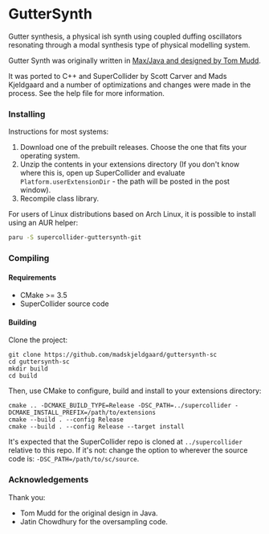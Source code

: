 # GutterSynth

Gutter synthesis, a physical ish synth using coupled duffing oscillators resonating through a modal synthesis type of physical modelling system. 

Gutter Synth was originally written in [Max/Java and designed by Tom Mudd](https://github.com/tommmmudd/guttersynthesis). 

It was ported to C++ and SuperCollider by Scott Carver and Mads Kjeldgaard and a number of optimizations and changes were made in the process. See the help file for more information.

### Installing

Instructions for most systems:

1. Download one of the prebuilt releases. Choose the one that fits your operating system.
2. Unzip the contents in your extensions directory (If you don't know where this is, open up SuperCollider and evaluate `Platform.userExtensionDir` - the path will be posted in the post window).
3. Recompile class library.

For users of Linux distributions based on Arch Linux, it is possible to install using an AUR helper:

```bash 
paru -S supercollider-guttersynth-git
```

### Compiling

#### Requirements

- CMake >= 3.5
- SuperCollider source code

#### Building

Clone the project:

    git clone https://github.com/madskjeldgaard/guttersynth-sc
    cd guttersynth-sc
    mkdir build
    cd build

Then, use CMake to configure, build and install to your extensions directory:

    cmake .. -DCMAKE_BUILD_TYPE=Release -DSC_PATH=../supercollider -DCMAKE_INSTALL_PREFIX=/path/to/extensions
    cmake --build . --config Release
    cmake --build . --config Release --target install


It's expected that the SuperCollider repo is cloned at `../supercollider` relative to this repo. If
it's not: change the option to wherever the source code is: `-DSC_PATH=/path/to/sc/source`.

### Acknowledgements

Thank you:
- Tom Mudd for the original design in Java. 
- Jatin Chowdhury for the oversampling code.
